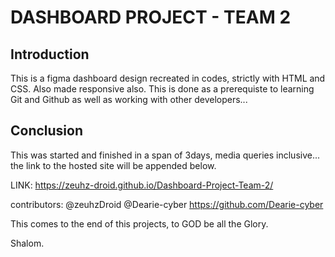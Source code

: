 # DASHBOARD PROJECT - TEAM 2

## Introduction

This is a figma dashboard design recreated in codes, strictly with HTML and CSS. Also made responsive also. 
This is done as a prerequiste to learning Git and Github as well as working with other developers...

## Conclusion

This was started and finished in a span of 3days, media queries inclusive... the link to the hosted site will be appended below.

LINK: https://zeuhz-droid.github.io/Dashboard-Project-Team-2/

contributors:
@zeuhzDroid 
@Dearie-cyber https://github.com/Dearie-cyber

This comes to the end of this projects, to GOD be all the Glory.

Shalom.

